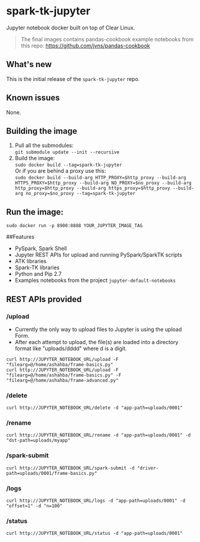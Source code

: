 # spark-tk-jupyter

Jupyter notebook docker built on top of Clear Linux.

>The final images contains pandas-cookbook example notebooks from this repo:
https://github.com/jvns/pandas-cookbook

## What's new

This is the initial release of the `spark-tk-jupyter` repo.

## Known issues

None.

## Building the image
1. Pull all the submodules:  
    `git submodule update --init --recursive`  
2. Build the image:  
    `sudo docker build --tag=spark-tk-jupyter`  
   Or if you are behind a proxy use this:  
    `sudo docker build --build-arg HTTP_PROXY=$http_proxy --build-arg HTTPS_PROXY=$http_proxy --build-arg NO_PROXY=$no_proxy --build-arg http_proxy=$http_proxy --build-arg https_proxy=$http_proxy --build-arg no_proxy=$no_proxy --tag=spark-tk-jupyter`  

## Run the image:  

    sudo docker run -p 8900:8888 YOUR_JUPYTER_IMAGE_TAG

##Features

- PySpark, Spark Shell
- Jupyter REST APIs for upload and running PySpark/SparkTK scripts
- ATK libraries
- Spark-TK libraries
- Python and Pip 2.7
- Examples notebooks from the project `jupyter-default-notebooks`

## REST APIs provided

### /upload
- Currently the only way to upload files to Jupyter is using the upload Form.
- After each attempt to upload, the file(s) are loaded into a directory format like "uploads/dddd" where d is a digit.

`curl http://JUPYTER_NOTEBOOK_URL/upload -F "filearg=@/home/ashahba/frame-basics.py" `  
`curl http://JUPYTER_NOTEBOOK_URL/upload -F "filearg=@/home/ashahba/frame-basics.py" -F "filearg=@/home/ashahba/frame-advanced.py" `

### /delete
`curl http://JUPYTER_NOTEBOOK_URL/delete -d "app-path=uploads/0001" `

### /rename
`curl http://JUPYTER_NOTEBOOK_URL/rename -d "app-path=uploads/0001" -d "dst-path=uploads/myapp" `

### /spark-submit
`curl http://JUPYTER_NOTEBOOK_URL/spark-submit -d "driver-path=uploads/0001/frame-basics.py" `

### /logs
`curl http://JUPYTER_NOTEBOOK_URL/logs -d "app-path=uploads/0001" -d "offset=1" -d "n=100" `

### /status
`curl http://JUPYTER_NOTEBOOK_URL/status -d "app-path=uploads/0001" `

